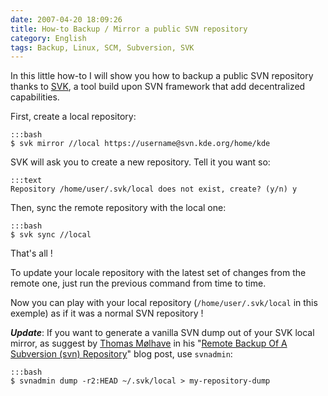 ```yaml
---
date: 2007-04-20 18:09:26
title: How-to Backup / Mirror a public SVN repository
category: English
tags: Backup, Linux, SCM, Subversion, SVK
---
```


In this little how-to I will show you how to backup a public SVN repository
thanks to [SVK](http://svk.bestpractical.com), a tool build upon SVN framework
that add decentralized capabilities.

First, create a local repository:

    :::bash
    $ svk mirror //local https://username@svn.kde.org/home/kde

SVK will ask you to create a new repository. Tell it you want so:

    :::text
    Repository /home/user/.svk/local does not exist, create? (y/n) y

Then, sync the remote repository with the local one:

    :::bash
    $ svk sync //local

That's all !

To update your locale repository with the latest set of changes from the remote
one, just run the previous command from time to time.

Now you can play with your local repository (`/home/user/.svk/local` in this
exemple) as if it was a normal SVN repository !

**_Update_**: If you want to generate a vanilla SVN dump out of your SVK local
mirror, as suggest by [Thomas Mølhave](http://moelhave.dk) in his
"[Remote Backup Of A Subversion (svn) Repository](http://moelhave.dk/2006/07/remote-mirroring-a-subversion-svn-repository/)"
blog post, use `svnadmin`:

    :::bash
    $ svnadmin dump -r2:HEAD ~/.svk/local > my-repository-dump
